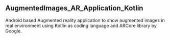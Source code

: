 ## AugmentedImages_AR_Application_Kotlin

Android based Augmented reality application to show augmented images in real environment using Kotlin as coding language and ARCore library by Google.
